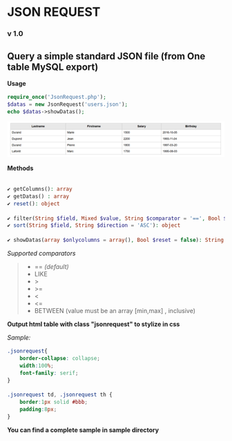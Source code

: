 # JSON REQUEST
### v 1.0
## Query a simple standard JSON file (from One table MySQL export)

**Usage**

```php
require_once('JsonRequest.php');
$datas = new JsonRequest('users.json');
echo $datas->showDatas();
```

![screenshot](./screen.png)

**Methods**

```php

✔️ getColumns(): array
✔️ getDatas() : array
✔️ reset(): object

✔️ filter(String $field, Mixed $value, String $comparator = '==', Bool $case_sensitive = false): object
✔️ sort(String $field, String $direction = 'ASC'): object

✔️ showDatas(array $onlycolumns = array(), Bool $reset = false): String
```
*Supported comparators*
>+ == *(default)*
>+ LIKE
>+ \>
>+ \>=
>+ <
>+ <=
>+ BETWEEN (value must be an array [min,max] , inclusive)

**Output html table with class "jsonrequest" to stylize in css**

*Sample:*

```css
.jsonrequest{
    border-collapse: collapse;
    width:100%;
    font-family: serif;
}

.jsonrequest td, .jsonrequest th {
    border:1px solid #bbb;
    padding:8px;
}
```
**You can find a complete sample in sample directory**